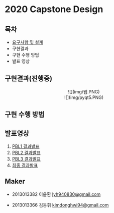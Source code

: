 # 2020 Capstone Design


## 목차
- [요구사항 및 설계](https://github.com/cromatical/Image-based-deep-learning-for-OCT/tree/master/documents)
- 구현결과
- 구현 수행 방법
- 발표 영상


## 구현결과(진행중)

<center>![](img/웹.PNG)</center>

<center>![](img/pyqt5.PNG)</center>


## 구현 수행 방법


## 발표영상
1.   [PBL1 결과발표](https://youtu.be/YIwPM7o87uE)
2.   [PBL2 결과발표](https://youtu.be/zJtn4eeDvb8 )
3.   [PBL3 결과발표](https://youtu.be/9KmefKyzbtk)
4.   [최종 결과발표](https://youtu.be/xeYtalinIlA)

## Maker
- 2013013382 이윤환 lyh940830@gmail.com

- 2013013366 김동휘 kimdonghwi94@gmail.com
